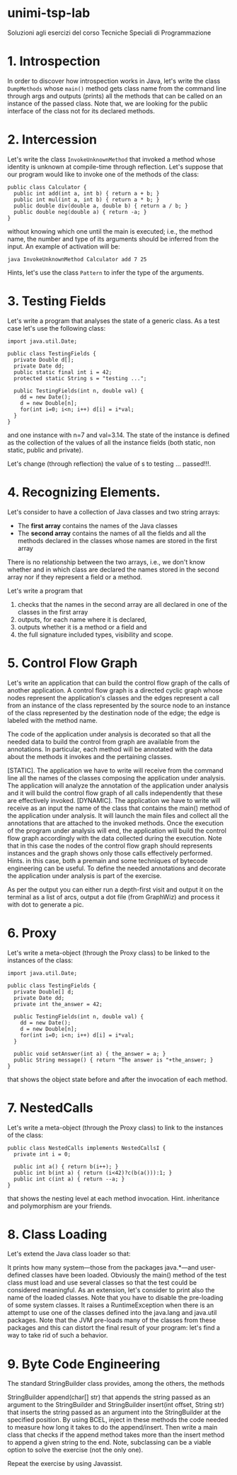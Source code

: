 # unimi-tsp-lab
Soluzioni agli esercizi del corso Tecniche Speciali di Programmazione 

# 1. Introspection
In order to discover how introspection works in Java, let's write the class `DumpMethods` whose `main()` method gets class name from the command line through args and outputs (prints) all the methods that can be called on an instance of the passed class. Note that, we are looking for the public interface of the class not for its declared methods.

# 2. Intercession
Let's write the class `InvokeUnknownMethod` that invoked a method whose identity is unknown at compile-time through reflection. Let's suppose that our program would like to invoke one of the methods of the class:

```
public class Calculator {
  public int add(int a, int b) { return a + b; }
  public int mul(int a, int b) { return a * b; }
  public double div(double a, double b) { return a / b; }
  public double neg(double a) { return -a; }
}
```

without knowing which one until the main is executed; i.e., the method name, the number and type of its arguments should be inferred from the input. An example of activation will be:

```
java InvokeUnknownMethod Calculator add 7 25
```

Hints, let's use the class `Pattern` to infer the type of the arguments.

# 3. Testing Fields
Let's write a program that analyses the state of a generic class. As a test case let's use the following class:

```
import java.util.Date;

public class TestingFields {
  private Double d[];
  private Date dd;
  public static final int i = 42;
  protected static String s = "testing ...";

  public TestingFields(int n, double val) {
    dd = new Date();
    d = new Double[n];
    for(int i=0; i<n; i++) d[i] = i*val;
  }
}
```

and one instance with n=7 and val=3.14. The state of the instance is defined as the collection of the values of all the instance fields (both static, non static, public and private).

Let's change (through reflection) the value of s to testing ... passed!!!.

# 4. Recognizing Elements.
Let's consider to have a collection of Java classes and two string arrays:
- The **first array** contains the names of the Java classes
- The **second array** contains the names of all the fields and all the methods declared in the classes whose names are stored in the first array

There is no relationship between the two arrays, i.e., we don't know whether and in which class are declared the names stored in the second array nor if they represent a field or a method.

Let's write a program that
1. checks that the names in the second array are all declared in one of the classes in the first array
2. outputs, for each name where it is declared, 
3. outputs whether it is a method or a field and
4. the full signature included types, visibility and scope.

# 5. Control Flow Graph
Let's write an application that can build the control flow graph of the calls of another application. A control flow graph is a directed cyclic graph whose nodes represent the application's classes and the edges represent a call from an instance of the class represented by the source node to an instance of the class represented by the destination node of the edge; the edge is labeled with the method name.

The code of the application under analysis is decorated so that all the needed data to build the control from graph are available from the annotations. In particular, each method will be annotated with the data about the methods it invokes and the pertaining classes.

\[STATIC\]. The application we have to write will receive from the command line all the names of the classes composing the application under analysis. The application will analyze the annotation of the application under analysis and it will build the control flow graph of all calls independently that these are effectively invoked.
\[DYNAMIC\]. The application we have to write will receive as an input the name of the class that contains the main() method of the application under analysis. It will launch the main files and collect all the annotations that are attached to the invoked methods. Once the execution of the program under analysis will end, the application will build the control flow graph accordingly with the data collected during the execution. Note that in this case the nodes of the control flow graph should represents instances and the graph shows only those calls effectively performed. Hints. in this case, both a premain and some techniques of bytecode engineering can be useful.
To define the needed annotations and decorate the application under analysis is part of the exercise.

As per the output you can either run a depth-first visit and output it on the terminal as a list of arcs, output a dot file (from GraphWiz) and process it with dot to generate a pic.

# 6. Proxy
Let's write a meta-object (through the Proxy class) to be linked to the instances of the class:

```
import java.util.Date;

public class TestingFields {
  private Double[] d;
  private Date dd;
  private int the_answer = 42;

  public TestingFields(int n, double val) {
    dd = new Date();
    d = new Double[n];
    for(int i=0; i<n; i++) d[i] = i*val;
  }
  
  public void setAnswer(int a) { the_answer = a; }
  public String message() { return "The answer is "+the_answer; }
}
```

that shows the object state before and after the invocation of each method.

# 7. NestedCalls
Let's write a meta-object (through the Proxy class) to link to the instances of the class:

```
public class NestedCalls implements NestedCallsI {
  private int i = 0;

  public int a() { return b(i++); }
  public int b(int a) { return (i<42)?c(b(a())):1; }
  public int c(int a) { return --a; }
}
```

that shows the nesting level at each method invocation. Hint. inheritance and polymorphism are your friends.

# 8. Class Loading
Let's extend the Java class loader so that:

It prints how many system―those from the packages java.*―and user-defined classes have been loaded. Obviously the main() method of the test class must load and use several classes so that the test could be considered meaningful. As an extension, let's consider to print also the name of the loaded classes. Note that you have to disable the pre-loading of some system classes.
It raises a RuntimeException when there is an attempt to use one of the classes defined into the java.lang and java.util packages. Note that the JVM pre-loads many of the classes from these packages and this can distort the final result of your program: let's find a way to take rid of such a behavior.

# 9. Byte Code Engineering
The standard StringBuilder class provides, among the others, the methods

StringBuilder append(char[] str) that appends the string passed as an argument to the StringBuilder and
StringBuilder insert(int offset, String str) that inserts the string passed as an argument into the StringBuilder at the specified position.
By using BCEL, inject in these methods the code needed to measure how long it takes to do the append/insert. Then write a main class that checks if the append method takes more than the insert method to append a given string to the end. Note, subclassing can be a viable option to solve the exercise (not the only one).

Repeat the exercise by using Javassist.